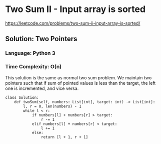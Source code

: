 # Two Sum II - Input array is sorted
https://leetcode.com/problems/two-sum-ii-input-array-is-sorted/

## Solution: Two Pointers
### Language: Python 3
### Time Complexity: O(n)

This solution is the same as normal two sum problem.
We maintain two pointers such that if sum of pointed values is less than the target, the left one is incremented, and vice versa. 

```python3
class Solution:
    def twoSum(self, numbers: List[int], target: int) -> List[int]:
        l, r = 0, len(numbers) - 1
        while l < r:
            if numbers[l] + numbers[r] > target:
                r -= 1
            elif numbers[l] + numbers[r] < target:
                l += 1
            else:
                return [l + 1, r + 1]
```
